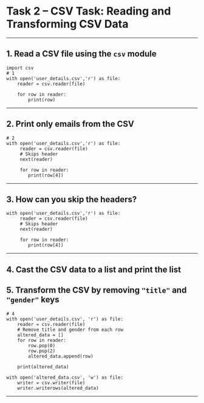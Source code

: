 # Task 2 – CSV Task: Reading and Transforming CSV Data

---

## 1. Read a CSV file using the `csv` module
```
import csv
# 1
with open('user_details.csv','r') as file:
    reader = csv.reader(file)

    for row in reader:
        print(row)
```

---

## 2. Print only emails from the CSV

```
# 2
with open('user_details.csv','r') as file:
     reader = csv.reader(file)
     # Skips header
     next(reader)

     for row in reader:
        print(row[4])
```

---

## 3. How can you skip the headers?
```
with open('user_details.csv','r') as file:
     reader = csv.reader(file)
     # Skips header
     next(reader)

     for row in reader:
        print(row[4])
```

---

## 4. Cast the CSV data to a list and print the list
## 5. Transform the CSV by removing `"title"` and `"gender"` keys
```
# 4
with open('user_details.csv', 'r') as file:
    reader = csv.reader(file)
    # Remove title and gender from each row
    altered_data = []
    for row in reader:
        row.pop(0)
        row.pop(2)
        altered_data.append(row)

    print(altered_data)

with open('altered_data.csv', 'w') as file:
    writer = csv.writer(file)
    writer.writerows(altered_data)
```

---